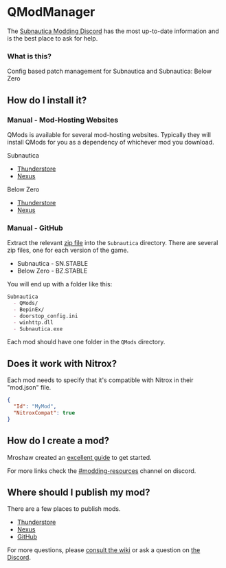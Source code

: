 # QModManager

The [Subnautica Modding Discord](https://discord.gg/UpWuWwq) has the most up-to-date information and is the best place to ask for help.

### What is this?

Config based patch management for Subnautica and Subnautica: Below Zero

## How do I install it?

### Manual - Mod-Hosting Websites

QMods is available for several mod-hosting websites. Typically they will install QMods for you as a dependency of whichever mod you download.

Subnautica

* [Thunderstore](https://subnautica.thunderstore.io/package/Subnautica_Modding/QModManager/)
* [Nexus](https://www.nexusmods.com/subnautica/mods/201)

Below Zero

* [Thunderstore](https://belowzero.thunderstore.io/package/Subnautica_Modding/QModManager_BZ/)
* [Nexus](https://www.nexusmods.com/subnauticabelowzero/mods/1)

### Manual - GitHub

Extract the relevant [zip file](https://github.com/SubnauticaModding/QModManager/releases) into the `Subnautica` directory. There are several zip files, one for each version of the game.

* Subnautica - SN.STABLE
* Below Zero - BZ.STABLE

You will end up with a folder like this:
```markdown
Subnautica
  - QMods/
  - BepinEx/
  - doorstop_config.ini
  - winhttp.dll
  - Subnautica.exe 
```

Each mod should have one folder in the `QMods` directory.

## Does it work with Nitrox?

Each mod needs to specify that it's compatible with Nitrox in their "mod.json" file.
```json
{
  "Id": "MyMod",
  "NitroxCompat": true
}
```

## How do I create a mod?

Mroshaw created an [excellent guide](https://mroshaw.github.io/Subnautica) to get started.

For more links check the [#modding-resources](https://discord.com/channels/324207629784186882/664594296778915850) channel on discord.

## Where should I publish my mod?

There are a few places to publish mods.

* [Thunderstore](https://subnautica.thunderstore.io/)
* [Nexus](https://www.nexusmods.com/)
* [GitHub](https://www.github.com/)

For more questions, please [consult the wiki](https://github.com/SubnauticaModding/QModManager/wiki) or ask a question on [the Discord](https://discord.gg/UpWuWwq).
